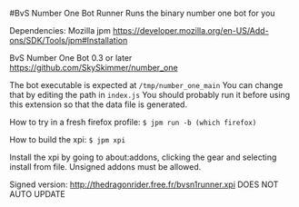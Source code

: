 #BvS Number One Bot Runner
Runs the binary number one bot for you

Dependencies: Mozilla jpm https://developer.mozilla.org/en-US/Add-ons/SDK/Tools/jpm#Installation

BvS Number One Bot 0.3 or later https://github.com/SkySkimmer/number_one

The bot executable is expected at `/tmp/number_one_main`
You can change that by editing the path in `index.js`
You should probably run it before using this extension so that the data file is generated.

How to try in a fresh firefox profile:
`$ jpm run -b (which firefox)`

How to build the xpi:
`$ jpm xpi`

Install the xpi by going to about:addons, clicking the gear and selecting install from file. Unsigned addons must be allowed.

Signed version: http://thedragonrider.free.fr/bvsn1runner.xpi
DOES NOT AUTO UPDATE
